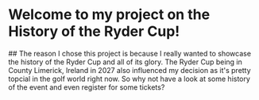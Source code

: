 # Welcome to my project on the History of the Ryder Cup! 

## The reason I chose this project is because I really wanted to showcase the history of the Ryder Cup and all of its glory. The Ryder Cup being in County Limerick, Ireland in 2027 also influenced my decision as it's pretty topcial in the golf world right now. So why not have a look at some history of the event and even register for some tickets?
